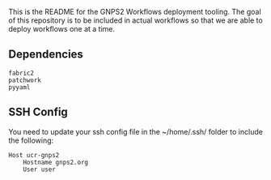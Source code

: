This is the README for the GNPS2 Workflows deployment tooling. The goal of this repository is to be included in actual workflows so that we are able to deploy workflows one at a time. 

## Dependencies

```
fabric2
patchwork
pyyaml
```


## SSH Config

You need to update your ssh config file in the ~/home/.ssh/ folder to include the following:

```
Host ucr-gnps2
    Hostname gnps2.org
    User user
```
